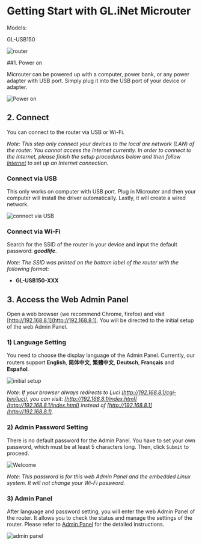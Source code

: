 # Getting Start with GL.iNet Microuter

Models:

GL-USB150

![router](https://static.gl-inet.com/docs/en/3/setup/microuter/first-time_setup/router.jpg)



##1. Power on 

Microuter can be powered up with a computer, power bank, or any power adapter with USB port. Simply plug it into the USB port of your device or adapter.

![Power on](https://static.gl-inet.com/docs/en/3/setup/microuter/first-time_setup/power1.jpg)



## 2. Connect 

You can connect to the router via USB or Wi-Fi.

*Note: This step only connect your devices to the local are network (LAN) of the router. You cannot access the Internet currently. In order to connect to the Internet, please finish the setup procedures below and then follow [Internet](internet.md) to set up an Internet connection.*



### Connect via USB 
This only works on computer with USB port. Plug in Microuter and then your computer will install the driver automatically. Lastly, it will create a wired network.

![connect via USB](https://static.gl-inet.com/docs/en/3/setup/microuter/first-time_setup/connect.jpg)



### Connect via Wi-Fi
Search for the SSID of the router in your device and input the default password: ***goodlife***.

*Note: The SSID was printed on the bottom label of the router with the following format:*

- **GL-USB150-XXX**




## 3. Access the Web Admin Panel

Open a web browser (we recommend Chrome, firefox) and visit [http://192.168.8.1](http://192.168.8.1). You will be directed to the initial setup of the web Admin Panel. 



### 1) Language Setting
You need to choose the display language of the Admin Panel. Currently, our routers support **English**, **简体中文**, **繁體中文**, **Deutsch**, **Français** and **Español**.

![initial setup](https://static.gl-inet.com/docs/en/3/setup/microuter/first-time_setup/welcome.jpg)

*Note: If your browser always redirects to Luci (http://192.168.8.1/cgi-bin/luci), you can  visit: [http://192.168.8.1/index.html](http://192.168.8.1/index.html) instead of [http://192.168.8.1](http://192.168.8.1).*

  

### 2) Admin Password Setting
There is no default password for the Admin Panel. You have to set your own password, which must be at least 5 characters long. Then, click `Submit` to proceed.

![Welcome](https://static.gl-inet.com/docs/en/3/setup/first-time_setup/password.jpg)

*Note: This password is for this web Admin Panel and the embedded Linux system. It will not change your Wi-Fi password.*



### 3) Admin Panel
After language and password setting, you will enter the web Admin Panel of the router. It allows you to check the status and manage the settings of the router. Please refer to [Admin Panel](internet.md) for the detailed instructions.

![admin panel](https://static.gl-inet.com/docs/en/3/setup/microuter/first-time_setup/main_ui.jpg)
